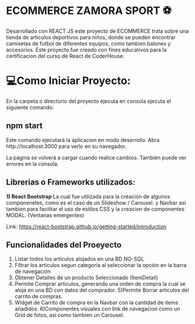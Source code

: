# ECOMMERCE ZAMORA SPORT ⚽

Desarrollado con REACT JS este proyecto de ECOMMERCE trata sobre una tienda de  articulos deportivos  para niños, donde se pueden encontrar camisetas de futbol de diferentes equipos, como tambien balones y accesorios. Este proyecto fue creado con fines educativos para la certificacion del curso de React de CoderHouse.


# 💻Como Iniciar Proyecto:
En la carpeta o directorio del proyecto ejecuta en consola ejecuta el siguiente comando:

## **npm start**

Este comando ejecutará la aplicacion en modo desarrollo.
Abra http://localhost:3000 para verlo en su navegador.

La página se volverá a cargar cuando realice cambios.
También puede ver errores en la consola.

## Librerias o Frameworks utilizados:
**1) React Bootstrap**
La cual fue utilizada para la creacion de algunos componenetes, como es el caso de un 
Slideshow / Carousel. y Navbar
asi tambien para facilitar el uso de estilos CSS y la creacion de componentes MODAL. (Ventanas emergentes)

Link:
https://react-bootstrap.github.io/getting-started/introduction



## Funcionalidades del Proeyecto

1) Listar todos los articulos alojados en una BD NO-SQL
2) Filtrar los articulos segun categoria al seleccionar la opción en la barra de navegación
3) Obtener Detalles de un producto Seleccionado (ItemDetail)
4) Permite Comprar articulos, generando una orden de compra la cual se aloja en una BD con datos del comprador.
5)Permite Borrar articulos del carrito de compras.
5) Widget de Carrito de compra en la Navbar con la cantidad de items añadidos.
6)Componentes visuales con link de navegacion como un Grid de fotos, asi como tambien un Carousel.
